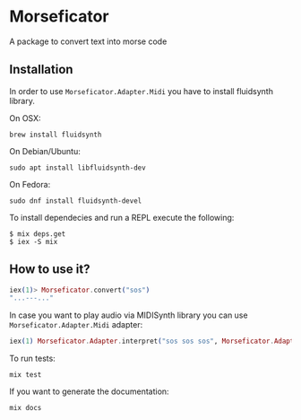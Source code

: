 # Morseficator

A package to convert text into morse code

## Installation

In order to use `Morseficator.Adapter.Midi` you have to install fluidsynth library.

On OSX: 
```
brew install fluidsynth
```

On Debian/Ubuntu:
```
sudo apt install libfluidsynth-dev
```

On Fedora:
```
sudo dnf install fluidsynth-devel
```

To install dependecies and run a REPL execute the following:
```
$ mix deps.get
$ iex -S mix
```
## How to use it?
```elixir
iex(1)> Morseficator.convert("sos")       
"...---..."
```

In case you want to play audio via MIDISynth library you can use `Morseficator.Adapter.Midi` adapter:
```elixir
iex(1) Morseficator.Adapter.interpret("sos sos sos", Morseficator.Adapter.Midi)
```

To run tests:
```
mix test
```

If you want to generate the documentation:
```
mix docs
```